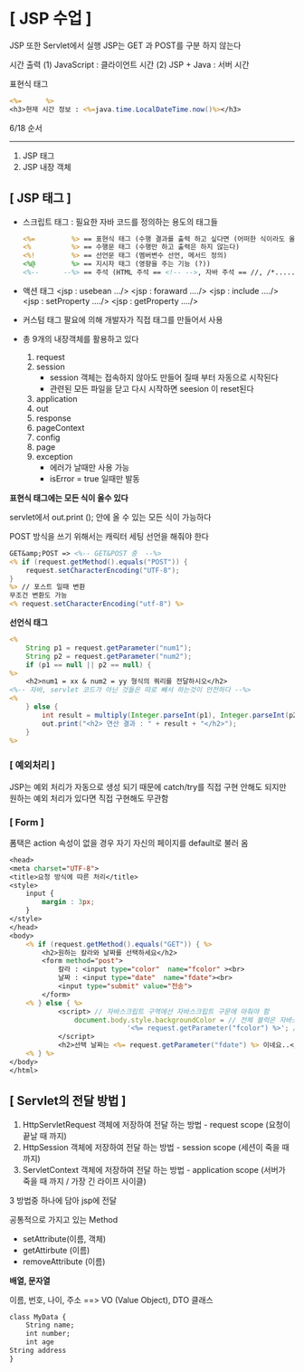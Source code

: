 # [ JSP 수업 ]

JSP 또한 Servlet에서 실행
JSP는 GET 과 POST를 구분 하지 않는다

시간 출력
(1) JavaScript : 클라이언트 시간
(2) JSP + Java : 서버 시간

표현식 태그

```JSP
<%=      %>
<h3>현재 시간 정보 : <%=java.time.LocalDateTime.now()%></h3>
```



6/18 순서

------------------------------------------------------------------------

1. JSP 태그
2. JSP 내장 객체

## [ JSP 태그 ]

- 스크립트 태그 : 필요한 자바 코드를 정의하는 용도의 태그들

  ```JSP
  <%=         %> == 표현식 태그 (수행 결과를 출력 하고 싶다면 (어떠한 식이라도 올 수 있다))
  <%          %> == 수행문 태그 (수행만 하고 출력은 하지 않는다)
  <%!         %> == 선언문 태그 (멤버변수 선언, 메서드 정의)
  <%@         %> == 지시자 태그 (영향을 주는 기능 (?))
  <%--      --%> == 주석 (HTML 주석 == <!-- -->, 자바 주석 == //, /*.....*/)
  ```

- 액션 태그
  <jsp : usebean .../>
  <jsp : foraward ..../>
  <jsp : include ..../>
  <jsp : setProperty ..../>
  <jsp : getProperty ..../>
- 커스텀 태그
  팔요에 의해 개발자가 직접 태그를 만들어서 사용
- 총 9개의 내장객체를 활용하고 있다
  1. request
  2. session
     - session 객체는 접속하지 않아도 만들어 질때 부터 자동으로 시작된다
     - 관련된 모든 파일을 닫고 다시 시작하면 seesion 이 reset된다
  3. application
  4. out
  5. response
  6. pageContext
  7. config
  8. page
  9. exception
     - 에러가 날때만 사용 가능
     - isError = true 일때만 발동

**표현식 태그에는 모든 식이 올수 있다**

servlet에서 out.print (); 안에 올 수 있는 모든 식이 가능하다

POST 방식을 쓰기 위해서는 캐릭터 세팅 선언을 해줘야 한다

```jsp
GET&amp;POST => <%-- GET&POST 중  --%>
<% if (request.getMethod().equals("POST")) {
	request.setCharacterEncoding("UTF-8");
}
%> // 포스트 일때 변환
무조건 변환도 가능
<% request.setCharacterEncoding("utf-8") %>
```



**선언식 태그**

```jsp
<%
	String p1 = request.getParameter("num1");
	String p2 = request.getParameter("num2");
	if (p1 == null || p2 == null) {
%>
	<h2>num1 = xx & num2 = yy 형식의 쿼리를 전달하시오</h2> 
<%-- 자바, servlet 코드가 아닌 것들은 따로 빼서 하는것이 안전하다 --%>
<%		
	} else {
		int result = multiply(Integer.parseInt(p1), Integer.parseInt(p2));
		out.print("<h2> 연산 결과 : " + result + "</h2>");
	}
%>
```

### [ 예외처리 ]

JSP는 예외 처리가 자동으로 생성 되기 때문에 catch/try를 직접 구현 안해도 되지만 원하는 예외 처리가 있다면 직접 구현해도 무관함

### [ Form ]

폼택은 action 속성이 없을 경우 자기 자신의 페이지를 default로 불러 옴



```jsp
<head>
<meta charset="UTF-8">
<title>요청 방식에 따른 처리</title>
<style>
	input {
		margin : 3px;
	}
</style>
</head>
<body>
	<% if (request.getMethod().equals("GET")) { %>
		<h2>원하는 칼라와 날짜를 선택하세요</h2>
		<form method="post">
			칼라 : <input type="color"  name="fcolor" ><br>
			날짜 : <input type="date"  name="fdate"><br>
			<input type="submit" value="전송">
		</form>
	<% } else { %>	
			<script> // 자바스크립트 구역에선 자바스크립트 구문에 마춰야 함
				document.body.style.backgroundColor = // 전체 블럭은 자바스크립트로 실행
					         '<%= request.getParameter("fcolor") %>'; // jsp는 웹페이지에 동적으로 넣어준다
			</script>
			<h2>선택 날짜는 <%= request.getParameter("fdate") %> 이네요..</h2>
	<% } %>
</body>
</html>

```

## [ Servlet의 전달 방법 ]

1. HttpServletRequest 객체에 저장하여 전달 하는 방법 - request scope (요청이 끝날 때 까지)
2. HttpSession 객체에 저장하여 전달 하는 방법 - session scope (세션이 죽을 때 까지)
3. ServletContext 객체에 저장하여 전달 하는 방법 - application scope (서버가 죽을 때 까지 / 가장 긴 라이프 사이클)

3 방법중 하나에 담아 jsp에 전달

공통적으로 가지고 있는 Method

- setAttribute(이름, 객체)
- getAttirbute (이름)
- removeAttribute (이름)

**배열, 문자열**

이름, 번호, 나이, 주소 ==> VO (Value Object), DTO 클래스

```jsp
class MyData {
	String name;
  	int number;
	int age
String address
}
```



​	